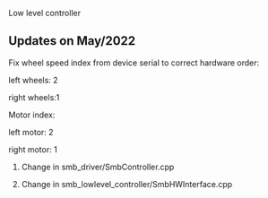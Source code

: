 Low level controller

## Updates on May/2022

Fix wheel speed index from device serial to correct hardware order:

left wheels: 2

right wheels:1


Motor index:

left motor: 2

right motor: 1


1. Change in smb_driver/SmbController.cpp

2. Change in smb_lowlevel_controller/SmbHWInterface.cpp


